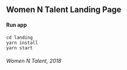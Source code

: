 Women N Talent Landing Page
---

#### Run app

```
cd landing
yarn install
yarn start

```

###### Women N Talent, 2018